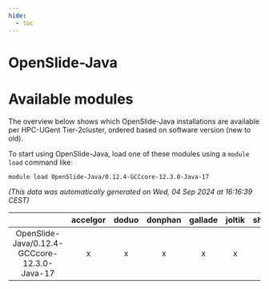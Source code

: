 ```yaml
---
hide:
  - toc
---
```


OpenSlide-Java
==============

# Available modules


The overview below shows which OpenSlide-Java installations are available per HPC-UGent Tier-2cluster, ordered based on software version (new to old).

To start using OpenSlide-Java, load one of these modules using a `module load` command like:

```shell
module load OpenSlide-Java/0.12.4-GCCcore-12.3.0-Java-17
```

*(This data was automatically generated on Wed, 04 Sep 2024 at 16:16:39 CEST)*  

| |accelgor|doduo|donphan|gallade|joltik|shinx|skitty|
| :---: | :---: | :---: | :---: | :---: | :---: | :---: | :---: |
|OpenSlide-Java/0.12.4-GCCcore-12.3.0-Java-17|x|x|x|x|x|-|x|
